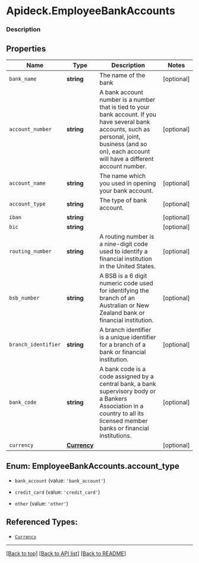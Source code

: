 # Apideck.EmployeeBankAccounts

### Description

## Properties
Name | Type | Description | Notes
------------ | ------------- | ------------- | -------------
`bank_name` | **string** | The name of the bank | [optional] 
`account_number` | **string** | A bank account number is a number that is tied to your bank account. If you have several bank accounts, such as personal, joint, business (and so on), each account will have a different account number. | [optional] 
`account_name` | **string** | The name which you used in opening your bank account. | [optional] 
`account_type` | **string** | The type of bank account. | [optional] 
`iban` | **string** |  | [optional] 
`bic` | **string** |  | [optional] 
`routing_number` | **string** | A routing number is a nine-digit code used to identify a financial institution in the United States. | [optional] 
`bsb_number` | **string** | A BSB is a 6 digit numeric code used for identifying the branch of an Australian or New Zealand bank or financial institution. | [optional] 
`branch_identifier` | **string** | A branch identifier is a unique identifier for a branch of a bank or financial institution. | [optional] 
`bank_code` | **string** | A bank code is a code assigned by a central bank, a bank supervisory body or a Bankers Association in a country to all its licensed member banks or financial institutions. | [optional] 
`currency` | [**Currency**](Currency.md) |  | [optional] 





<a name="EmployeeBankAccountsAccountType"></a>
## Enum: EmployeeBankAccounts.account_type


* `bank_account` (value: `'bank_account'`)

* `credit_card` (value: `'credit_card'`)

* `other` (value: `'other'`)




## Referenced Types:










* [`Currency`](Currency.md)

---

[[Back to top]](#) [[Back to API list]](../../../../README.md#documentation-for-api-endpoints) [[Back to README]](../../../../README.md)


